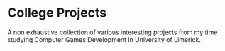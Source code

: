 # College Projects
A non exhaustive collection of various interesting projects from my time studying Computer Games Development in University of Limerick.
